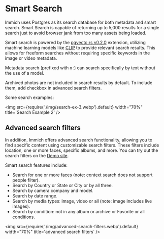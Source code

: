 # Smart Search

Immich uses Postgres as its search database for both metadata and smart search.
Smart Search is capable of returning up to 5,000 results for a single search just to avoid browser jank from too many assets being loaded.

Smart search is powered by the [pgvecto.rs v0.2.0](https://github.com/tensorchord/pgvecto.rs) extension, utilizing machine learning models like [CLIP](https://openai.com/research/clip) to provide relevant search results. This allows for freeform searches without requiring specific keywords in the image or video metadata.

Metadata search (prefixed with `m:`) can search specifically by text without the use of a model.

Archived photos are not included in search results by default. To include them, add checkbox in advanced search filters.

Some search examples:

<img src={require('./img/search-ex-3.webp').default} width="70%" title='Search Example 2' />

## Advanced search filters

In addition, Immich offers advanced search functionality, allowing you to find specific content using customizable search filters. These filters include location, one or more faces, specific albums, and more. You can try out the search filters on the [Demo site](https://demo.immich.app).

Smart search features include:

- Search for one or more faces (note: context search does not support people filter).
- Search by Country or State or City or by all three.
- Search by camera company and model.
- Search by date range.
- Search by media types: image, video or all (note: image includes live images).
- Search by condition: not in any album or archive or Favorite or all conditions.

<img src={require('./img/advanced-search-filters.webp').default} width="70%" title='advanced search filters' />

